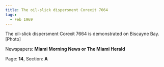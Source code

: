 ```yaml
---  
title: The oil-slick dispersment Corexit 7664  
tags:  
  - Feb 1969  
---  
```

  
The oil-slick dispersment Corexit 7664 is demonstrated on Biscayne Bay. [Photo]  
  
Newspapers: **Miami Morning News or The Miami Herald**  
  
Page: **14**, Section: **A** 
